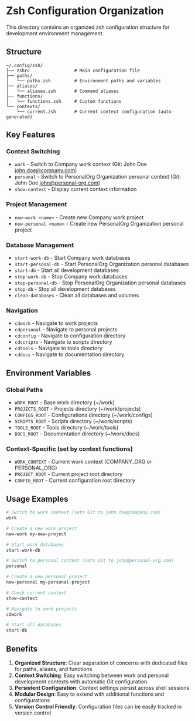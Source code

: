 # Zsh Configuration Organization

This directory contains an organized zsh configuration structure for development environment management.

## Structure

```
~/.config/zsh/
├── zshrc                 # Main configuration file
├── paths/
│   └── paths.zsh         # Environment paths and variables
├── aliases/
│   └── aliases.zsh       # Command aliases
├── functions/
│   └── functions.zsh     # Custom functions
└── contexts/
    └── current.zsh       # Current context configuration (auto-generated)
```

## Key Features

### Context Switching
- `work` - Switch to Company work context (Git: John Doe <john.doe@company.com>)
- `personal` - Switch to PersonalOrg Organization personal context (Git: John Doe <john@personal-org.com>)
- `show-context` - Display current context information

### Project Management
- `new-work <name>` - Create new Company work project
- `new-personal <name>` - Create new PersonalOrg Organization personal project

### Database Management
- `start-work-db` - Start Company work databases
- `start-personal-db` - Start PersonalOrg Organization personal databases
- `start-db` - Start all development databases
- `stop-work-db` - Stop Company work databases
- `stop-personal-db` - Stop PersonalOrg Organization personal databases
- `stop-db` - Stop all development databases
- `clean-databases` - Clean all databases and volumes

### Navigation
- `cdwork` - Navigate to work projects
- `cdpersonal` - Navigate to personal projects
- `cdconfig` - Navigate to configuration directory
- `cdscripts` - Navigate to scripts directory
- `cdtools` - Navigate to tools directory
- `cddocs` - Navigate to documentation directory

## Environment Variables

### Global Paths
- `WORK_ROOT` - Base work directory (~/work)
- `PROJECTS_ROOT` - Projects directory (~/work/projects)
- `CONFIGS_ROOT` - Configurations directory (~/work/configs)
- `SCRIPTS_ROOT` - Scripts directory (~/work/scripts)
- `TOOLS_ROOT` - Tools directory (~/work/tools)
- `DOCS_ROOT` - Documentation directory (~/work/docs)

### Context-Specific (set by context functions)
- `WORK_CONTEXT` - Current work context (COMPANY_ORG or PERSONAL_ORG)
- `PROJECT_ROOT` - Current project root directory
- `CONFIG_ROOT` - Current configuration root directory

## Usage Examples

```bash
# Switch to work context (sets Git to john.doe@company.com)
work

# Create a new work project
new-work my-new-project

# Start work databases
start-work-db

# Switch to personal context (sets Git to john@personal-org.com)
personal

# Create a new personal project
new-personal my-personal-project

# Check current context
show-context

# Navigate to work projects
cdwork

# Start all databases
start-db
```

## Benefits

1. **Organized Structure**: Clear separation of concerns with dedicated files for paths, aliases, and functions
2. **Context Switching**: Easy switching between work and personal development contexts with automatic Git configuration
3. **Persistent Configuration**: Context settings persist across shell sessions
4. **Modular Design**: Easy to extend with additional functions and configurations
5. **Version Control Friendly**: Configuration files can be easily tracked in version control
